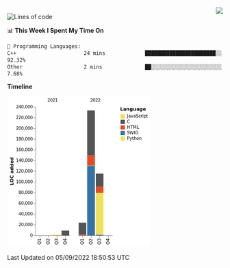 <img align="right" src="https://count.getloli.com/get/@:TauCeti0207?theme=rule34">

<!--START_SECTION:waka-->
![Lines of code](https://img.shields.io/badge/From%20Hello%20World%20I%27ve%20Written-382%20Thousand%20lines%20of%20code-blue)

📊 **This Week I Spent My Time On** 

```text
💬 Programming Languages: 
C++                      24 mins             ███████████████████████░░   92.32% 
Other                    2 mins              ██░░░░░░░░░░░░░░░░░░░░░░░   7.68%

```

**Timeline**

![Chart not found](https://raw.githubusercontent.com/TauCeti0207/TauCeti0207/main/charts/bar_graph.png) 


 Last Updated on 05/09/2022 18:50:53 UTC
<!--END_SECTION:waka-->


